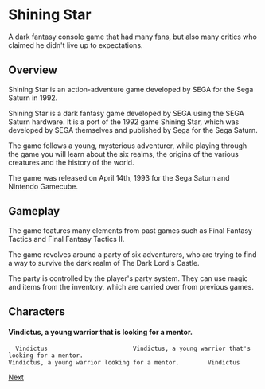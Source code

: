 # Shining Star

A dark fantasy console game that had many fans, but also many critics who claimed he didn't live up to expectations.

## Overview

Shining Star is an action-adventure game developed by SEGA for the Sega Saturn in 1992.

Shining Star is a dark fantasy game developed by SEGA using the SEGA Saturn hardware. It is a port of the 1992 game Shining Star, which was developed by SEGA themselves and published by Sega for the Sega Saturn.

The game follows a young, mysterious adventurer, while playing through the game you will learn about the six realms, the origins of the various creatures and the history of the world.

The game was released on April 14th, 1993 for the Sega Saturn and Nintendo Gamecube.

## Gameplay

The game features many elements from past games such as Final Fantasy Tactics and Final Fantasy Tactics II.

The game revolves around a party of six adventurers, who are trying to find a way to survive the dark realm of The Dark Lord's Castle.

The party is controlled by the player's party system. They can use magic and items from the inventory, which are carried over from previous games.

## Characters

####     Vindictus, a young warrior that is looking for a mentor.  
      Vindictus                        Vindictus, a young warrior that's looking for a mentor.                                                                                             Vindictus, a young warrior looking for a mentor.        Vindictus

[Next](053.md)